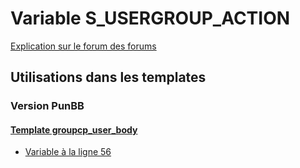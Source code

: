 # Variable S_USERGROUP_ACTION
[Explication sur le forum des forums](http://forum.forumactif.com/t294113-listing-des-variables#S_USERGROUP_ACTION)
## Utilisations dans les templates
### Version PunBB
#### [Template groupcp_user_body](punbb/groupcp_user_body.md)
* [Variable à la ligne 56](../punbb/groupcp_user_body.tpl#L56)